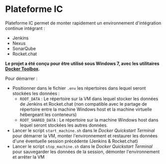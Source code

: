 # Plateforme IC

Plateforme IC permet de monter rapidement un environnement d'intégration continue intégrant :
- Jenkins
- Nexus
- SonarQube
- Rocket.chat

**Le projet a été conçu pour être utilisé sous Windows 7, avec les utilitaires 
[Docker Toolbox](https://www.docker.com/products/docker-toolbox).** 

Pour démarrer :
- Positionner dans le fichier `.env` les répertoires dans lequel seront stockées les données :
    - `ROOT_DATA` : Le répertoire sur la VM dans lequel stocker les données de Jenkins et Rocket.chat (non compatible avec
       le partage de répertoire entre la machine Windows host et la machine virtuelle hébergeant les conteneurs)
    - `ROOT_SHARED_DATA` : Le répertoire sur la machine Windows host dans lequel seront stockées les autres données.
- Lancer le script `start_machine.sh` dans le *Docker Quickstart Terminal* pour démarrer la VM, monter l'environnement 
  et restaurer les données d'une éventuelle session précédente (Jenkins & Rocket.chat) 
- Lancer le script `stop_machine.sh` dans le *Docker Quickstart Terminal* pour sauvegarder les données de la session,
  démonter l'environnement et arrêter la VM 

